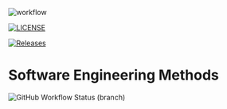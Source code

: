 ![workflow](https://github.com/40637326phoo/sem/actions/workflows/main.yml/badge.svg)

[![LICENSE](https://img.shields.io/github/license/40637326phoo/sem.svg?style=flat-square)](https://github.com/40637326phoo/sem/blob/master/LICENSE)

[![Releases](https://img.shields.io/github/release/40637326phoo/sem/all.svg?style=flat-square)](https://github.com/40637326phoo/sem/releases)

# Software Engineering Methods

![GitHub Workflow Status (branch)](https://img.shields.io/github/workflow/status/40637326phoo/sem/main.yml/develop?style=flat-square)



